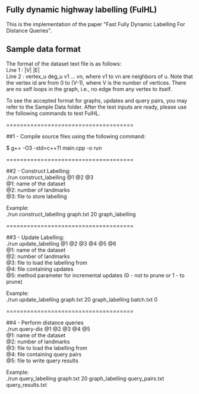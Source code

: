 ## Fully dynamic highway labelling (FulHL)
This is the implementation of the paper "Fast Fully Dynamic Labelling For Distance Queries".

## Sample data format
The format of the dataset text file is as follows: <br/>
Line 1 : |V| |E| <br/>
Line 2 : vertex_u deg_u v1 ... vn, where v1 to vn are neighbors of u. Note that the vertex id are from 0 to (V-1), where V is the number of vertices. There are no self loops in the graph, i.e., no edge from any vertex to itself. 

To see the accepted format for graphs, updates and query pairs, you may refer to the Sample Data folder. After the test inputs are ready, please use the following commands to test FulHL.

=====================================

##1 - Compile source files using the following command:<br/>

$ g++ -O3 -std=c++11 main.cpp -o run

=====================================

##2 - Construct Labelling:<br/>
./run construct_labelling @1 @2 @3<br/>
@1: name of the dataset<br/>
@2: number of landmarks<br/>
@3: file to store labelling

Example:<br/>
./run construct_labelling graph.txt 20 graph_labelling

=====================================

##3 - Update Labelling:<br/>
./run update_labelling @1 @2 @3 @4 @5 @6<br/>
@1: name of the dataset<br/>
@2: number of landmarks<br/>
@3: file to load the labelling from<br/>
@4: file containing updates<br/>
@5: method parameter for incremental updates (0 - not to prune or 1 - to prune)<br/>

Example:<br/>
./run update_labelling graph.txt 20 graph_labelling batch.txt 0

=====================================

##4 - Perform distance queries<br/>
./run query-dis @1 @2 @3 @4 @5<br/>
@1: name of the dataset<br/>
@2: number of landmarks<br/>
@3: file to load the labelling from<br/>
@4: file containing query pairs<br/>
@5: file to write query results<br/>

Example:<br/>
./run query_labelling graph.txt 20 graph_labelling query_pairs.txt query_results.txt
